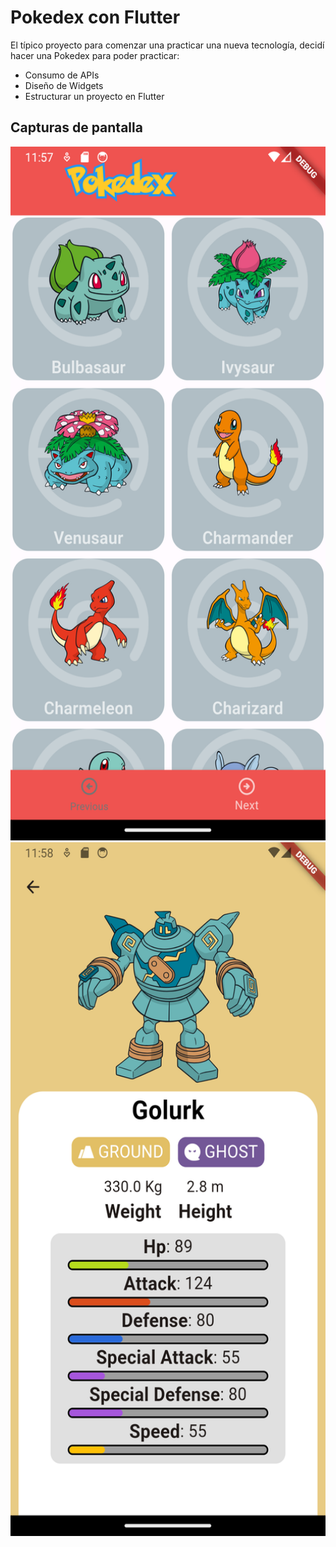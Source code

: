 # Pokedex con Flutter

El típico proyecto para comenzar una practicar una nueva tecnología, decidí hacer una Pokedex para poder practicar: 

* Consumo de APIs
* Diseño de Widgets
* Estructurar un proyecto en Flutter

## Capturas de pantalla

<img src="public/project_images/pokemons.png" alt="Pagina principal" width="540" height="1110">
<img src="public/project_images/pokemon.png" alt="Vista de pokemon" width="540" height="1110">


